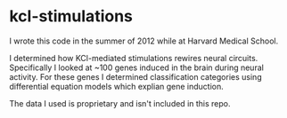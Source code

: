# kcl-stimulations

I wrote this code in the summer of 2012 while at Harvard Medical School.

I determined how KCl-mediated stimulations rewires neural circuits. Specifically I looked at ~100 genes induced in the brain during neural activity.
For these genes I determined classification categories using differential equation models which explian gene induction.

The data I used is proprietary and isn't included in this repo.
